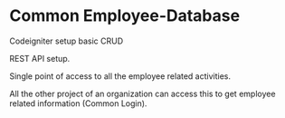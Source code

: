 # Common Employee-Database
Codeigniter setup basic CRUD

REST API setup.

Single point of access to all the employee related activities.

All the other project of an organization can access this to get employee related information (Common Login). 
